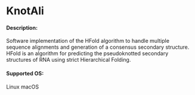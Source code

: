# KnotAli

#### Description:
Software implementation of the HFold algorithm to handle multiple sequence alignments and generation of a consensus
secondary structure.
HFold is an algorithm for predicting the pseudoknotted secondary structures of RNA using strict Hierarchical Folding.

#### Supported OS: 
Linux 
macOS 

